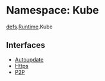 # Namespace: Kube

[defs](dxos_config.defs.md).[Runtime](dxos_config.defs.Runtime.md).Kube

## Interfaces

- [Autoupdate](../interfaces/dxos_config.defs.Runtime.Kube.Autoupdate.md)
- [Https](../interfaces/dxos_config.defs.Runtime.Kube.Https.md)
- [P2P](../interfaces/dxos_config.defs.Runtime.Kube.P2P.md)
